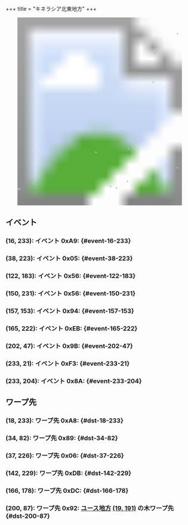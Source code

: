 +++
title = "キネラシア北東地方"
+++

<!-- SVG {{{ -->
<svg width="1536" height="1536" viewbox="0 0 2048 2048">
<defs>
<image id="svg-asset-bg" width="2048" height="2048" href="map-03.webp" />
<image id="svg-asset-event" width="16" height="16" href="icon-event.png" />
<image id="svg-asset-destination" width="16" height="16" href="icon-destination.png" />
</defs>
<use href="#svg-asset-bg" x="0" y="0"></use>
<a href="#event-16-233">
<use href="#svg-asset-event" x="128" y="1864"><title>(16, 233): イベント 0xA9</title></use>
</a>
<a href="#event-38-223">
<use href="#svg-asset-event" x="304" y="1784"><title>(38, 223): イベント 0x05</title></use>
</a>
<a href="#event-122-183">
<use href="#svg-asset-event" x="976" y="1464"><title>(122, 183): イベント 0x56</title></use>
</a>
<a href="#event-150-231">
<use href="#svg-asset-event" x="1200" y="1848"><title>(150, 231): イベント 0x56</title></use>
</a>
<a href="#event-157-153">
<use href="#svg-asset-event" x="1256" y="1224"><title>(157, 153): イベント 0x94</title></use>
</a>
<a href="#event-165-222">
<use href="#svg-asset-event" x="1320" y="1776"><title>(165, 222): イベント 0xEB</title></use>
</a>
<a href="#event-202-47">
<use href="#svg-asset-event" x="1616" y="376"><title>(202, 47): イベント 0x9B</title></use>
</a>
<a href="#event-233-21">
<use href="#svg-asset-event" x="1864" y="168"><title>(233, 21): イベント 0xF3</title></use>
</a>
<a href="#event-233-204">
<use href="#svg-asset-event" x="1864" y="1632"><title>(233, 204): イベント 0x8A</title></use>
</a>
<a href="#dst-37-226">
<use href="#svg-asset-destination" x="296" y="1808"><title>(37, 226): ワープ先 0x06</title></use>
</a>
<a href="#dst-34-82">
<use href="#svg-asset-destination" x="272" y="656"><title>(34, 82): ワープ先 0x89</title></use>
</a>
<a href="#dst-200-87">
<use href="#svg-asset-destination" x="1600" y="696"><title>(200, 87): ワープ先 0x92: ユース地方 (19, 191) の木ワープ先</title></use>
</a>
<a href="#dst-18-233">
<use href="#svg-asset-destination" x="144" y="1864"><title>(18, 233): ワープ先 0xA8</title></use>
</a>
<a href="#dst-142-229">
<use href="#svg-asset-destination" x="1136" y="1832"><title>(142, 229): ワープ先 0xDB</title></use>
</a>
<a href="#dst-166-178">
<use href="#svg-asset-destination" x="1328" y="1424"><title>(166, 178): ワープ先 0xDC</title></use>
</a>
</svg>
<!-- }}} -->


## イベント

### (16, 233): イベント 0xA9:  {#event-16-233}

### (38, 223): イベント 0x05:  {#event-38-223}

### (122, 183): イベント 0x56:  {#event-122-183}

### (150, 231): イベント 0x56:  {#event-150-231}

### (157, 153): イベント 0x94:  {#event-157-153}

### (165, 222): イベント 0xEB:  {#event-165-222}

### (202, 47): イベント 0x9B:  {#event-202-47}

### (233, 21): イベント 0xF3:  {#event-233-21}

### (233, 204): イベント 0x8A:  {#event-233-204}


## ワープ先

### (18, 233): ワープ先 0xA8:  {#dst-18-233}

### (34, 82): ワープ先 0x89:  {#dst-34-82}

### (37, 226): ワープ先 0x06:  {#dst-37-226}

### (142, 229): ワープ先 0xDB:  {#dst-142-229}

### (166, 178): ワープ先 0xDC:  {#dst-166-178}

### (200, 87): ワープ先 0x92: [ユース地方](@/map/map-00/_index.md) [(19, 191)](@/map/map-00/_index.md#event-19-191) の木ワープ先 {#dst-200-87}


